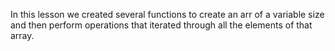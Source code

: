 In this lesson we created several functions to create an arr of a variable size and then perform operations that iterated through all the elements of that array.